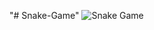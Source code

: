 "# Snake-Game" 
![Snake Game](https://user-images.githubusercontent.com/124187599/236358010-8ffb8cb8-86fa-443f-ac78-aae7890c45a4.gif)
